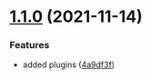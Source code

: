 # [1.1.0](https://github.com/stphn/reveal-vite-protected/compare/v1.0.0...v1.1.0) (2021-11-14)


### Features

* added plugins ([4a9df3f](https://github.com/stphn/reveal-vite-protected/commit/4a9df3ff0dbddd7fe8bb6882d0149cba49fc5196))
